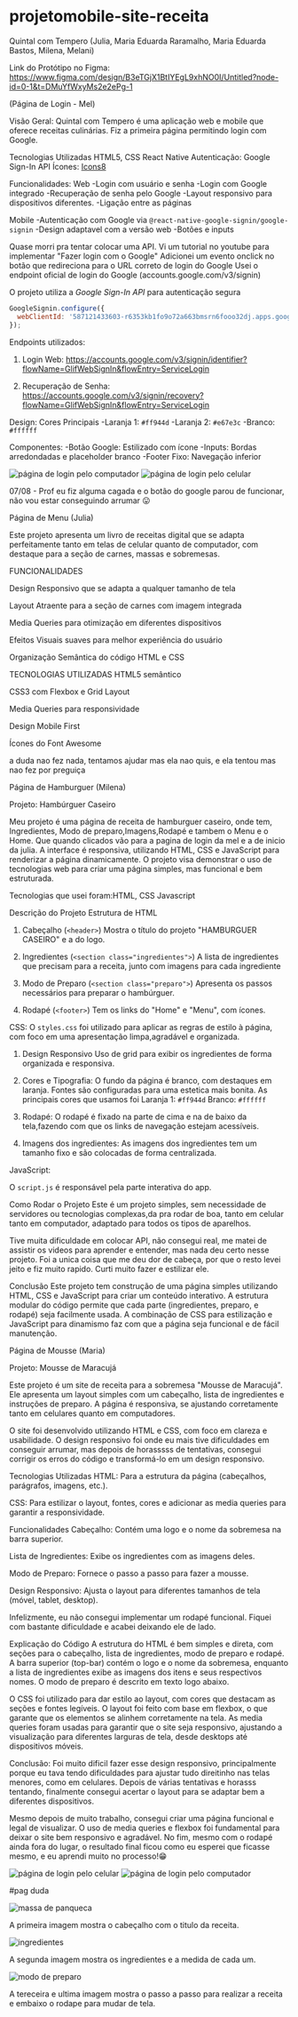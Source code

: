 # projetomobile-site-receita

Quintal com Tempero (Julia, Maria Eduarda Raramalho, Maria Eduarda Bastos, Milena, Melani)

Link do Protótipo no Figma: https://www.figma.com/design/B3eTGjX1BtIYEgL9xhNO0I/Untitled?node-id=0-1&t=DMuYfWxyMs2e2ePg-1


(Página de Login - Mel)

Visão Geral:
Quintal com Tempero é uma aplicação web e mobile que oferece receitas culinárias. Fiz a primeira página permitindo login com Google.

Tecnologias Utilizadas
HTML5, CSS
React Native
Autenticação: Google Sign-In API
Ícones: [Icons8](https://icons8.com)

Funcionalidades:
Web
-Login com usuário e senha
-Login com Google integrado
-Recuperação de senha pelo Google
-Layout responsivo para dispositivos diferentes.
-Ligação entre as páginas

Mobile
-Autenticação com Google via `@react-native-google-signin/google-signin`
-Design adaptavel com a versão web
-Botões e inputs

Quase morri pra tentar colocar uma API. Vi um tutorial no youtube para implementar "Fazer login com o Google" 
Adicionei um evento onclick no botão que redireciona para o URL correto de login do Google
Usei o endpoint oficial de login do Google (accounts.google.com/v3/signin)

O projeto utiliza a *Google Sign-In API* para autenticação segura

```javascript
GoogleSignin.configure({
  webClientId: '587121433603-r6353kb1fo9o72a663bmsrn6fooo32dj.apps.googleusercontent.com',
});
```

Endpoints utilizados:
1. Login Web:
   https://accounts.google.com/v3/signin/identifier?flowName=GlifWebSignIn&flowEntry=ServiceLogin
   

2. Recuperação de Senha:
   https://accounts.google.com/v3/signin/recovery?flowName=GlifWebSignIn&flowEntry=ServiceLogin


 Design:
 Cores Principais
-Laranja 1: `#ff944d`
-Laranja 2: `#e67e3c`
-Branco: `#ffffff`

Componentes:
-Botão Google: Estilizado com ícone
-Inputs: Bordas arredondadas e placeholder branco
-Footer Fixo: Navegação inferior

![página de login pelo computador](./pages/melani/Captura%20de%20tela%202025-08-07%20075148.png)
![página de login pelo celular](./pages/melani/Captura%20de%20tela%202025-08-07%20075209.png)

07/08 - Prof eu fiz alguma cagada e o botão do google parou de funcionar, não vou estar conseguindo arrumar 😛

Página de Menu (Julia)

Este projeto apresenta um livro de receitas digital que se adapta perfeitamente tanto em telas de celular quanto de computador, com destaque para a seção de carnes, massas e sobremesas.

FUNCIONALIDADES

Design Responsivo que se adapta a qualquer tamanho de tela

Layout Atraente para a seção de carnes com imagem integrada

Media Queries para otimização em diferentes dispositivos

Efeitos Visuais suaves para melhor experiência do usuário

Organização Semântica do código HTML e CSS

TECNOLOGIAS UTILIZADAS
HTML5 semântico

CSS3 com Flexbox e Grid Layout

Media Queries para responsividade

Design Mobile First

Ícones do Font Awesome

a duda nao fez nada, tentamos ajudar mas ela nao quis, e ela tentou mas nao fez por preguiça



Página de Hamburguer (Milena)


Projeto: Hambúrguer Caseiro    

Meu projeto é uma página de receita de hamburguer caseiro, onde tem, Ingredientes, Modo de preparo,Imagens,Rodapé e tambem o Menu e o Home. Que quando clicados vão para a pagina de login da mel e a de inicio da julia. A interface é responsiva, utilizando HTML, CSS e JavaScript para renderizar a página dinamicamente. O projeto visa demonstrar o uso de tecnologias web para criar uma página simples, mas funcional e bem estruturada. 



Tecnologias que usei foram:HTML,
                           CSS
                           Javascript

 Descrição do Projeto
Estrutura de HTML 

1. Cabeçalho (`<header>`)
Mostra o título do projeto "HAMBURGUER CASEIRO" e a do logo.

2. Ingredientes (`<section class="ingredientes">`)
A lista de ingredientes que precisam para a receita, junto com imagens para cada ingrediente

3. Modo de Preparo (`<section class="preparo">`)
Apresenta os passos necessários para preparar o hambúrguer.

4. Rodapé (`<footer>`)
Tem os links do "Home" e "Menu", com ícones.

CSS:
O `styles.css` foi utilizado para aplicar as regras de estilo à página, com foco em uma apresentação limpa,agradável e organizada.

1. Design Responsivo
Uso de grid para exibir os ingredientes de forma organizada e responsiva.

2. Cores e Tipografia:
O fundo da página é branco, com destaques em laranja.
Fontes são configuradas para uma estetica mais bonita.
As principais cores que usamos foi
 Laranja 1: `#ff944d`
 Branco: `#ffffff`

3. Rodapé:
O rodapé é fixado na parte de cima e na de baixo da tela,fazendo com que os links de navegação estejam acessíveis.

4. Imagens dos ingredientes:
As imagens dos ingredientes tem um tamanho fixo e são colocadas de forma centralizada.

JavaScript:

O  `script.js` é responsável pela parte interativa do app. 



Como Rodar o Projeto
Este é um projeto simples, sem necessidade de servidores ou tecnologias complexas,da pra rodar de boa, tanto em celular tanto em computador, adaptado para todos os tipos de aparelhos.   

  Tive muita dificuldade em colocar API, não consegui real, me matei de assistir os videos para aprender e entender, mas nada deu certo nesse projeto. Foi a unica coisa que me deu dor de cabeça, por que o resto levei jeito e fiz muito rapido. Curti muito fazer e estilizar ele.

Conclusão
Este projeto tem construção de uma página simples utilizando HTML, CSS e JavaScript para criar um conteúdo interativo. A estrutura modular do código permite que cada parte (ingredientes, preparo, e rodapé) seja facilmente usada. A combinação de CSS para estilização e JavaScript para dinamismo faz com que a página seja funcional e de fácil manutenção.





Página de Mousse (Maria) 

Projeto: Mousse de Maracujá 

Este projeto é um site de receita para a sobremesa "Mousse de Maracujá". Ele apresenta um layout simples com um cabeçalho, lista de ingredientes e instruções de preparo. A página é responsiva, se ajustando corretamente tanto em celulares quanto em computadores.

O site foi desenvolvido utilizando HTML e CSS, com foco em clareza e usabilidade. O design responsivo foi onde eu mais tive dificuldades em conseguir arrumar, mas depois de horasssss de tentativas, consegui corrigir os erros do código e transformá-lo em um design responsivo.

Tecnologias Utilizadas
HTML: Para a estrutura da página (cabeçalhos, parágrafos, imagens, etc.).

CSS: Para estilizar o layout, fontes, cores e adicionar as media queries para garantir a responsividade.

Funcionalidades
Cabeçalho: Contém uma logo e o nome da sobremesa na barra superior.

Lista de Ingredientes: Exibe os ingredientes com as imagens deles.

Modo de Preparo: Fornece o passo a passo para fazer a mousse.

Design Responsivo: Ajusta o layout para diferentes tamanhos de tela (móvel, tablet, desktop).

Infelizmente, eu não consegui implementar um rodapé funcional. Fiquei com bastante dificuldade e acabei deixando ele de lado.

Explicação do Código
A estrutura do HTML é bem simples e direta, com seções para o cabeçalho, lista de ingredientes, modo de preparo e rodapé. A barra superior (top-bar) contém o logo e o nome da sobremesa, enquanto a lista de ingredientes exibe as imagens dos itens e seus respectivos nomes. O modo de preparo é descrito em texto logo abaixo.

O CSS foi utilizado para dar estilo ao layout, com cores que destacam as seções e fontes legíveis. O layout foi feito com base em flexbox, o que garante que os elementos se alinhem corretamente na tela. As media queries foram usadas para garantir que o site seja responsivo, ajustando a visualização para diferentes larguras de tela, desde desktops até dispositivos móveis.

Conclusão: Foi muito dificil fazer esse design responsivo, principalmente porque eu tava tendo dificuldades para ajustar tudo direitinho nas telas menores, como em celulares. Depois de várias tentativas e horasss tentando, finalmente consegui acertar o layout para se adaptar bem a diferentes dispositivos.

Mesmo depois de muito trabalho, consegui criar uma página funcional e legal de visualizar. O uso de media queries e flexbox foi fundamental para deixar o site bem responsivo e agradável. No fim, mesmo com o rodapé ainda fora do lugar, o resultado final ficou como eu esperei que ficasse mesmo, e eu aprendi muito no processo!😁



![página de login pelo celular](./pages/maria/Captura%20de%20tela%202025-08-08%20113009.png)
![página de login pelo computador](./pages/maria/Captura%20de%20tela%202025-08-08%20110739.png)



#pag duda



![massa de panqueca](./pages/duda/assets/projetomobile-site-receita/duda22.png)

A primeira imagem mostra o cabeçalho com o titulo da receita.

![ingredientes](./pages/duda/assets/projetomobile-site-receita/duda2020.png)

A segunda imagem mostra os ingredientes e a medida de cada um.

![modo de preparo](./pages/duda/assets/projetomobile-site-receita/coxadoido.png)

A tereceira e ultima imagem mostra o passo a passo para realizar a receita e embaixo o rodape para mudar de tela.